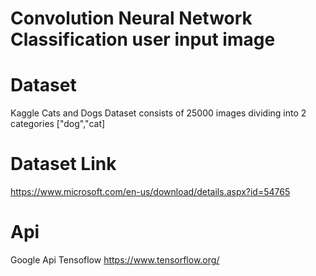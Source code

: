 # Convolution Neural Network Classification user input image 

# Dataset  
Kaggle Cats and Dogs Dataset consists of 25000 images dividing into 2 categories ["dog","cat]

# Dataset Link
https://www.microsoft.com/en-us/download/details.aspx?id=54765

# Api
 Google Api Tensoflow https://www.tensorflow.org/ 

